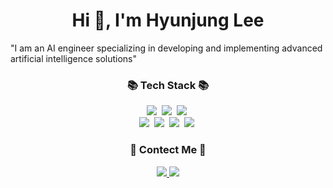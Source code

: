 <h1 align="center">Hi 👋, I'm Hyunjung Lee</h1>

<h8 align="center">"I am an AI engineer specializing in developing and implementing advanced artificial intelligence solutions"
</h10>


<h3 align="center">📚 Tech Stack 📚</h3>
<p align="center">
  <img src="https://img.shields.io/badge/PyTorch-EE4C2C?style=for-the-badge&logo=pytorch&logoColor=white"/></a>&nbsp
  <img src="https://img.shields.io/badge/Python-FFD43B?style=for-the-badge&logo=python&logoColor=blue"/></a>&nbsp 
  <img src="https://img.shields.io/badge/scikit_learn-F7931E?style=for-the-badge&logo=scikit-learn&logoColor=white"/></a>&nbsp 
  <br>
  <img src="https://img.shields.io/badge/R-276DC3?style=for-the-badge&logo=r&logoColor=white"/></a>&nbsp
  <img src="https://img.shields.io/badge/Numpy-777BB4?style=for-the-badge&logo=numpy&logoColor=white"/></a>&nbsp 
  <img src="https://img.shields.io/badge/Pandas-2C2D72?style=for-the-badge&logo=pandas&logoColor=white"/></a>&nbsp
  <img src="https://img.shields.io/badge/Keras-D00000?style=for-the-badge&logo=Keras&logoColor=white"/></a>&nbsp
  
</p>

<h3 align="center">👀 Contect Me 👀</h3>
<p align="center">
  <a href="https://www.linkedin.com/in/hyun-jung-lee-49285a177" target="blank"><img src="https://img.shields.io/badge/LinkedIn-0077B5?style=for-the-badge&logo=linkedin&logoColor=white">
  <a href="mailto:hyunjung.lee5310@gmail.com"><img src="https://img.shields.io/badge/Gmail-D14836?style=for-the-badge&logo=gmail&logoColor=white"></a>
</p>
